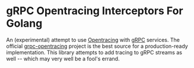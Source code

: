 gRPC Opentracing Interceptors For Golang
========================================

An (experimental) attempt to use [Opentracing](http://opentracing.io/) with [gRPC](http://grpc.io) services. The official
[grpc-opentracing](https://github.com/grpc-ecosystem/grpc-opentracing) project is the best source for a production-ready implementation.
This library attempts to add tracing to gRPC streams as well -- which may very well be a fool's errand.



